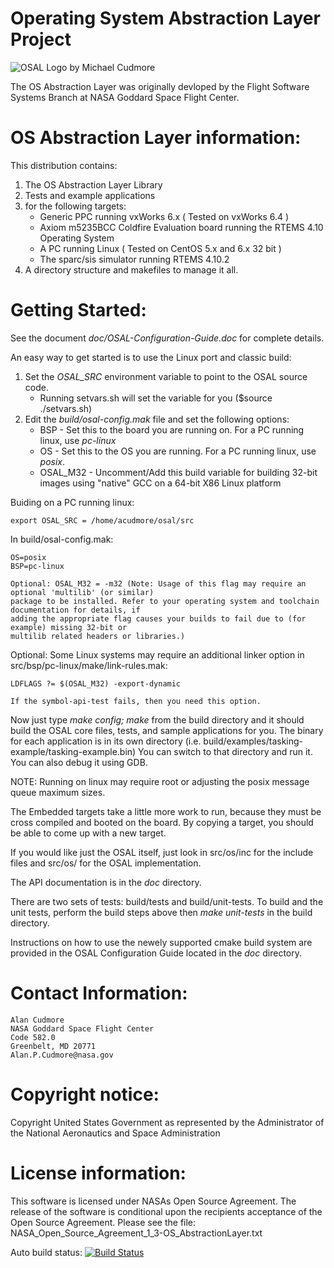 Operating System Abstraction Layer Project
==========================================

![OSAL Logo by Michael Cudmore](./doc/OSAL-Logo.png)


The OS Abstraction Layer was originally devloped by the Flight Software Systems Branch at NASA Goddard Space Flight Center.

OS Abstraction Layer information:
=================================

This distribution contains:

1. The OS Abstraction Layer Library
2. Tests and example applications
3.  for the following targets:
    - Generic PPC running vxWorks 6.x ( Tested on vxWorks 6.4 )
    - Axiom m5235BCC Coldfire Evaluation board running the RTEMS 4.10 Operating System
    - A PC running Linux ( Tested on CentOS 5.x and 6.x 32 bit )
    - The sparc/sis simulator running RTEMS 4.10.2
4. A directory structure and makefiles to manage it all.

Getting Started:
================

See the document *doc/OSAL-Configuration-Guide.doc* for complete details.

An easy way to get started is to use the Linux port and classic build: 

1. Set the *OSAL_SRC* environment variable to point to the OSAL source code. 
     - Running setvars.sh will set the variable for you ($source ./setvars.sh)
2. Edit the *build/osal-config.mak* file and set the following options:
     - BSP - Set this to the board you are running on. For a PC running linux, use *pc-linux* 
     - OS - Set this to the OS you are running. For a PC running linux, use *posix*.
     - OSAL_M32 - Uncomment/Add this build variable for building 32-bit images using "native" 
       GCC on a 64-bit X86 Linux platform

Buiding on a PC running linux:

    export OSAL_SRC = /home/acudmore/osal/src

In build/osal-config.mak:

    OS=posix
    BSP=pc-linux
    
    Optional: OSAL_M32 = -m32 (Note: Usage of this flag may require an optional 'multilib' (or similar) 
    package to be installed. Refer to your operating system and toolchain documentation for details, if 
    adding the appropriate flag causes your builds to fail due to (for example) missing 32-bit or 
    multilib related headers or libraries.) 

Optional:  Some Linux systems may require an additional linker option in
    src/bsp/pc-linux/make/link-rules.mak:

    LDFLAGS ?= $(OSAL_M32) -export-dynamic

    If the symbol-api-test fails, then you need this option.

Now just type *make config; make* from the build directory and it should build the OSAL core files, tests, and sample
applications for you. The binary for each application is in its own directory 
(i.e. build/examples/tasking-example/tasking-example.bin) You can switch to that directory and run it. You 
can also debug it using GDB.

NOTE: Running on linux may require root or adjusting the posix message queue maximum sizes. 

The Embedded targets take a little more work to run, because they must be cross compiled and booted on the board. 
By copying a target, you should be able to come up with a new target.

If you would like just the OSAL itself, just look in src/os/inc for the include files and src/os/<your os here> 
for the OSAL implementation. 

The API documentation is in the *doc* directory.

There are two sets of tests: build/tests and build/unit-tests.  To build and the unit tests,
perform the build steps above then *make unit-tests* in the build directory.

Instructions on how to use the newely supported cmake build system are provided in the OSAL Configuration Guide
located in the *doc* directory.

Contact Information: 
====================

    Alan Cudmore
    NASA Goddard Space Flight Center
    Code 582.0
    Greenbelt, MD 20771
    Alan.P.Cudmore@nasa.gov

Copyright notice:
=================

Copyright United States Government as represented by the Administrator of the National Aeronautics and Space Administration

License information:
==================== 

This software is licensed under NASAs Open Source Agreement. The release of the software is conditional upon the recipients acceptance of the Open Source Agreement. Please see the file: NASA_Open_Source_Agreement_1_3-OS_AbstractionLayer.txt

Auto build status: [![Build Status](https://travis-ci.com/travis-r-wheatley/osal.svg?branch=master)](https://travis-ci.com/travis-r-wheatley/osal)
